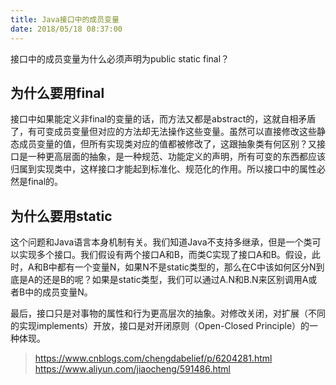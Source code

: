 ```yaml
---
title: Java接口中的成员变量
date: 2018/05/18 08:37:00
---
```


接口中的成员变量为什么必须声明为public static final？

## 为什么要用final

接口中如果能定义非final的变量的话，而方法又都是abstract的，这就自相矛盾了，有可变成员变量但对应的方法却无法操作这些变量。虽然可以直接修改这些静态成员变量的值，但所有实现类对应的值都被修改了，这跟抽象类有何区别？又接口是一种更高层面的抽象，是一种规范、功能定义的声明，所有可变的东西都应该归属到实现类中，这样接口才能起到标准化、规范化的作用。所以接口中的属性必然是final的。

## 为什么要用static

这个问题和Java语言本身机制有关。我们知道Java不支持多继承，但是一个类可以实现多个接口。我们假设有两个接口A和B，而类C实现了接口A和B。假设，此时，A和B中都有一个变量N，如果N不是static类型的，那么在C中该如何区分N到底是A的还是B的呢？如果是static类型，我们可以通过A.N和B.N来区别调用A或者B中的成员变量N。

最后，接口只是对事物的属性和行为更高层次的抽象。对修改关闭，对扩展（不同的实现implements）开放，接口是对开闭原则（Open-Closed Principle）的一种体现。






> https://www.cnblogs.com/chengdabelief/p/6204281.html
> https://www.aliyun.com/jiaocheng/591486.html


